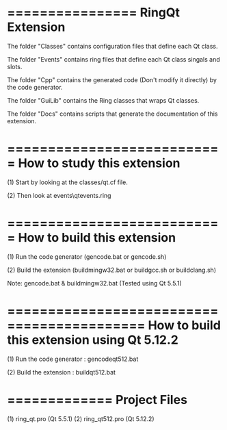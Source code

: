 ================
RingQt Extension
================

The folder "Classes" contains configuration files that define each Qt class.

The folder "Events" contains ring files that define each Qt class singals and slots.

The folder "Cpp" contains the generated code (Don't modify it directly) by the code generator.

The folder "GuiLib" contains the Ring classes that wraps Qt classes.

The folder "Docs" contains scripts that generate the documentation of this extension.

===========================
How to study this extension
===========================

(1) Start by looking at the classes/qt.cf file.

(2) Then look at events\qtevents.ring 


===========================
How to build this extension
===========================

(1) Run the code generator (gencode.bat or gencode.sh)

(2) Build the extension (buildmingw32.bat or buildgcc.sh or buildclang.sh)


Note: gencode.bat & buildmingw32.bat (Tested using Qt 5.5.1)

===========================================
How to build this extension using Qt 5.12.2
===========================================

(1) Run the code generator : gencodeqt512.bat

(2) Build the extension : buildqt512.bat

=============
Project Files
=============

(1) ring_qt.pro  (Qt 5.5.1)
(2) ring_qt512.pro (Qt 5.12.2)

